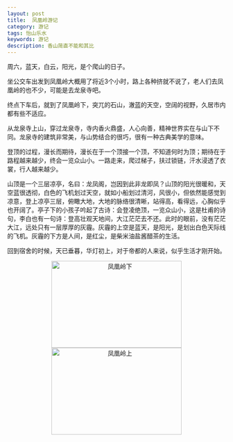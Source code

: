 ```yaml
---
layout: post
title:  凤凰岭游记
category: 游记
tags: 怡山乐水
keywords: 游记
description: 香山简直不能和其比
---
```

周六，蓝天，白云，阳光，是个爬山的日子。


坐公交车出发到凤凰岭大概用了将近3个小时，路上各种挤就不说了，老人们去凤凰岭的也不少，可能是去龙泉寺吧。


终点下车后，就到了凤凰岭下，突兀的石山，澈蓝的天空，空阔的视野，久居市内都有些不适应。


从龙泉寺上山，穿过龙泉寺，寺内香火鼎盛，人心向善，精神世界实在与山下不同。龙泉寺的建筑非常美，与山势结合的很巧，很有一种古典美学的意味。

登顶的过程，漫长而期待，漫长在于一个顶接一个顶，不知道何时为顶；期待在于路程越来越少，终会一览众山小。一路走来，爬过梯子，扶过锁链，汗水浸透了衣裳，行人越来越少。


山顶是一个三层凉亭，名曰：龙凤阁，岂因到此非龙即凤？山顶的阳光很暖和，天空蓝很透彻，白色的飞机划过天空，就如小船划过清河，风很小，但依然能感觉到凉意，登上凉亭三层，俯瞰大地，大地的脉络很清晰，站得高，看得远，心胸似乎也开阔了。亭子下的小孩子吟起了古诗：会登凌绝顶，一览众山小，这是杜甫的诗句，李白也有一句诗：登高壮观天地间，大江茫茫去不还。此时的眼前，没有茫茫大江，远处只有一层厚厚的灰霾。灰霾的上空是蓝天，是阳光，是划出白色天际线的飞机。灰霾的下方是人间，是红尘，是柴米油盐酱醋茶的生活。


回到宿舍的时候，天已垂暮，华灯初上，对于帝都的人来说，似乎生活才刚开始。


<div align="center"><img src="http://7xo51k.com1.z0.glb.clouddn.com/fhlmf.jpg-travel" width = "300" height = "200" alt="凤凰岭下"  ></div>

<div align="center"><img src="http://7xo51k.com1.z0.glb.clouddn.com/fhlmh.jpg-travel" width = "300" height = "200" alt="凤凰岭上"  ></div>